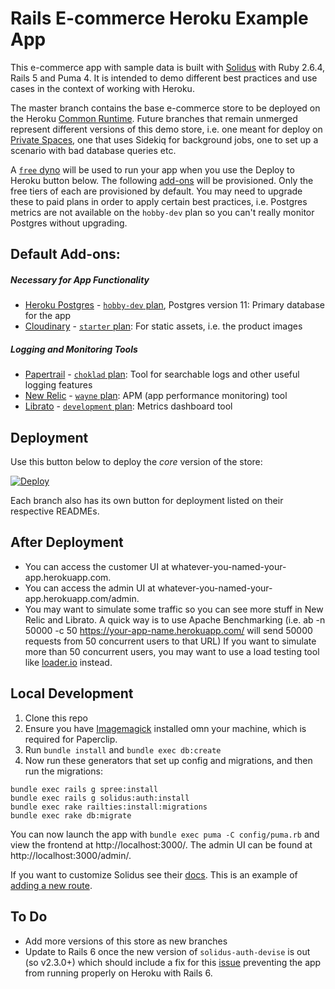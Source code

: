 # Rails E-commerce Heroku Example App

This e-commerce app with sample data is built with [Solidus](https://github.com/solidusio/solidus) with Ruby 2.6.4, Rails 5 and Puma 4. It is intended to demo different best practices and use cases in the context of working with Heroku. 

The master branch contains the base e-commerce store to be deployed on the Heroku [Common Runtime](https://devcenter.heroku.com/articles/dyno-runtime#common-runtime). Future branches that remain unmerged represent different versions of this demo store, i.e. one meant for deploy on [Private Spaces](https://devcenter.heroku.com/articles/dyno-runtime#private-spaces-runtime), one that uses Sidekiq for background jobs, one to set up a scenario with bad database queries etc.

A [`free` dyno](https://devcenter.heroku.com/articles/dyno-types) will be used to run your app when you use the Deploy to Heroku button below. The following [add-ons](https://devcenter.heroku.com/articles/add-ons) will be provisioned. Only the free tiers of each are provisioned by default. You may need to upgrade these to paid plans in order to apply certain best practices, i.e. Postgres metrics are not available on the `hobby-dev` plan so you can't really monitor Postgres without upgrading. 

## Default Add-ons:

##### Necessary for App Functionality
- [Heroku Postgres](https://devcenter.heroku.com/articles/heroku-postgresql) - [`hobby-dev` plan](https://elements.heroku.com/addons/heroku-postgresql), Postgres version 11: Primary database for the app
- [Cloudinary](https://devcenter.heroku.com/articles/cloudinary) - [`starter` plan](https://elements.heroku.com/addons/cloudinary): For static assets, i.e. the product images

##### Logging and Monitoring Tools
- [Papertrail](https://devcenter.heroku.com/articles/papertrail) - [`choklad` plan](https://elements.heroku.com/addons/papertrail): Tool for searchable logs and other useful logging features 
- [New Relic](https://devcenter.heroku.com/articles/newrelic) - [`wayne` plan](https://elements.heroku.com/addons/newrelic): APM (app performance monitoring) tool 
- [Librato](https://devcenter.heroku.com/articles/librato) - [`development` plan](https://elements.heroku.com/addons/librato): Metrics dashboard tool

## Deployment

Use this button below to deploy the *core* version of the store:

[![Deploy](https://www.herokucdn.com/deploy/button.svg)](https://heroku.com/deploy?template=https://github.com/SandyPantsLai/rails-pg-example-shop/tree/master)

Each branch also has its own button for deployment listed on their respective READMEs.

## After Deployment

- You can access the customer UI at whatever-you-named-your-app.herokuapp.com.
- You can access the admin UI at whatever-you-named-your-app.herokuapp.com/admin.
- You may want to simulate some traffic so you can see more stuff in New Relic and Librato. A quick way is to use Apache Benchmarking (i.e. ab -n 50000 -c 50 https://your-app-name.herokuapp.com/ will send 50000 requests from 50 concurrent users to that URL) If you want to simulate more than 50 concurrent users, you may want to use a load testing tool like [loader.io](https://devcenter.heroku.com/articles/loaderio#installing-the-loader-io-add-on) instead.

## Local Development

1. Clone this repo
2. Ensure you have [Imagemagick](https://imagemagick.org/script/download.php) installed omn your machine, which is required for Paperclip.
3. Run `bundle install` and `bundle exec db:create`
4. Now run these generators that set up config and migrations, and then run the migrations:
```
bundle exec rails g spree:install
bundle exec rails g solidus:auth:install
bundle exec rake railties:install:migrations
bundle exec rake db:migrate
```

You can now launch the app with `bundle exec puma -C config/puma.rb` and view the frontend at http://localhost:3000/. The admin UI can be found at http://localhost:3000/admin/. 

If you want to customize Solidus see their [docs](https://guides.solidus.io/developers/customizations/overview.html). This is an example of [adding a new route](https://github.com/solidusio/solidus/issues/1704#issuecomment-303092098).

## To Do
- Add more versions of this store as new branches
- Update to Rails 6 once the new version of `solidus-auth-devise` is out (so v2.3.0+) which should include a fix for this [issue](https://github.com/solidusio/solidus_auth_devise/issues/174) preventing the app from running properly on Heroku with Rails 6.